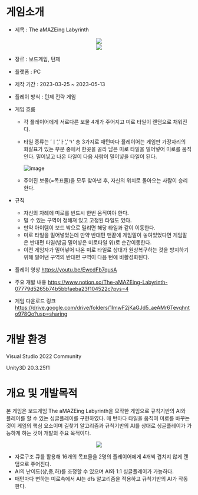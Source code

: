 # 게임소개
- 제목 : The aMAZEing Labyrinth

<div align="center">
    <img src= "https://github.com/ericj4ngdev/BoardGame/assets/108036322/36f05065-da6d-410e-87a3-4f2940c2f08c" />
</div>
<div align="center">
    <img src= "https://github.com/ericj4ngdev/BoardGame/assets/108036322/24afd4df-301c-4fdc-99ec-3eb481c88811" />
</div>

- 장르 : 보드게임, 턴제
- 플랫폼 : PC
- 제작 기간 : 2023-03-25 ~ 2023-05-13
- 플레이 방식 : 턴제 전략 게임
- 게임 흐름
    - 각 플레이어에게 서로다른 보물 4개가 주어지고 미로 타일이 랜덤으로 채워진다.
    - 타일 종류는 ’ㅣ‘,’ㅏ‘,’ㄱ‘ 총 3가지로 매턴마다 플레이어는 게임판 가장자리의 화살표가 있는 부분 중에서 한곳을 골라 남은 미로 타일을 밀어넣어 미로를 움직인다. 밀어넣고 나온 타일이 다음 사람이 밀어넣을 타일이 된다.
        
        ![image](https://github.com/ericj4ngdev/BoardGame/assets/108036322/e28480bf-ca50-4092-9f7c-ab85f7b92105)
        
    - 주어진 보물(=목표물)을 모두 찾아낸 후, 자신의 위치로 돌아오는 사람이 승리한다.

- 규칙
    - 자신의 차례에 미로를 반드시 한번 움직여야 한다.
    - 밀 수 있는 구역이 정해져 있고 고정된 타일도 있다.
    - 만약 아이템이 보드 밖으로 밀리면 해당 타일과 같이 이동한다.
    - 미로 타일을 밀어넣었는데 만약 반대편 맨끝에 게임말이 놓여있었다면 게임말은 반대편 타일(방금 밀어넣은 미로타일 위)로 순간이동한다.
    - 이전 게임자가 밀어넣어 나온 미로 타일로 상대가 원상복구하는 것을 방지하기 위해 밀어낸 구역의 반대편 구역이 다음 턴에 비활성화된다.
- 플레이 영상
https://youtu.be/EwcdFb7qusA
- 주요 개발 내용
https://www.notion.so/The-aMAZEing-Labyrinth-07779d5265b74b5bbfaeba23f104522c?pvs=4
- 게임 다운로드 링크
https://drive.google.com/drive/folders/1ImwF2jKaGJd5_aeAMr6Tevqhnto978Qo?usp=sharing

# 개발 환경
Visual Studio 2022 Community

Unity3D 20.3.25f1

# 개요 및 개발목적

본 게임은 보드게임 The aMAZEing Labyrinth을 모작한 게임으로 규칙기반의 AI와 플레이를 할 수 있는 싱글플레이를 구현하였다. 매 턴마다 타일을 움직여 미로를 바꾸는 것이 게임의 핵심 요소이며 길찾기 알고리즘과 규칙기반의 AI를 상대로 싱글플레이가 가능하게 하는 것이 개발의 주요 목적이다.

<div align="center">
    <img src= "https://github.com/ericj4ngdev/BoardGame/assets/108036322/9ff95f56-e2fe-4dc3-a7aa-4be0c52e6aca" />
</div>
    
- 자료구조 큐를 활용해 16개의 목표물을 2명의 플레이어에게 4개씩 겹치지 않게 랜덤으로 주어진다.
- AI의 난이도(상,중,하)를 조정할 수 있으며 AI와 1:1 싱글플레이가 가능하다.
- 매턴마다 변하는 미로속에서 AI는 dfs 알고리즘을 적용하고 규칙기반의 AI가 작동한다.
